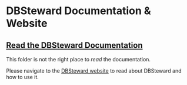 # DBSteward Documentation & Website

## [Read the DBSteward Documentation](https://http://dbsteward.github.io/dbsteward/)

This folder is not the right place to *read* the documentation.

Please navigate to the [DBSteward website](https://http://dbsteward.github.io/dbsteward/) to read about DBSteward and how to use it.
